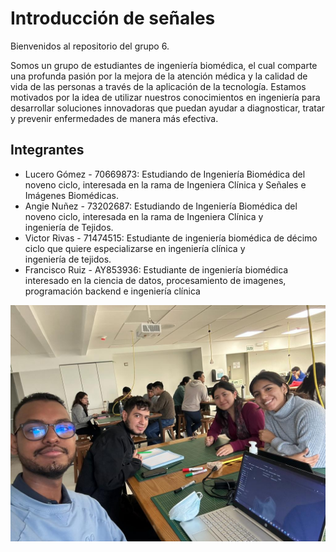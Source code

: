 # Introducción de señales

Bienvenidos al repositorio del grupo 6.

Somos un grupo de estudiantes de ingeniería biomédica, el cual comparte una profunda pasión por la mejora de la atención médica y la calidad de vida de las personas a través de la aplicación de la tecnología. Estamos motivados por la idea de utilizar nuestros conocimientos en ingeniería para desarrollar soluciones innovadoras que puedan ayudar a diagnosticar, tratar y prevenir enfermedades de manera más efectiva.

## Integrantes 

- Lucero Gómez - 70669873: Estudiando de Ingeniería Biomédica del noveno ciclo, interesada en la rama de Ingeniera Clínica y Señales e Imágenes Biomédicas.
- Angie Nuñez - 73202687: Estudiando de Ingeniería Biomédica del noveno ciclo, interesada en la rama de Ingeniera Clínica y ingeniería de Tejidos.
- Victor Rivas - 71474515: Estudiante de ingeniería biomédica de décimo ciclo que quiere especializarse en ingeniería clínica y ingeniería de tejidos.
- Francisco Ruiz - AY853936: Estudiante de ingeniería biomédica interesado en la ciencia de datos, procesamiento de imagenes, programación backend e ingeniería clínica

![Foto integrantes del grupo 6](img/integrantes.jpg)





